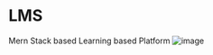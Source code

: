 # LMS
Mern Stack based Learning based Platform
![image](https://github.com/user-attachments/assets/2895d7c9-49eb-4033-b7ed-889584884902)
